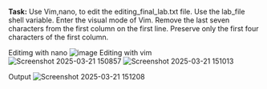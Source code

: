 **Task:**
Use Vim,nano,  to edit the editing_final_lab.txt file. Use the 
lab_file shell variable. Enter the visual mode of Vim. Remove 
the last seven characters from the first column on the first 
line. Preserve only the first four characters of the first 
column. 

Editimg with nano
![image](https://github.com/user-attachments/assets/f31638c8-45f7-4439-a387-d9d9f4de0ea4)
Editing with vim
![Screenshot 2025-03-21 150857](https://github.com/user-attachments/assets/91bd086b-6404-4609-929a-ff8f2fddcbf5)
![Screenshot 2025-03-21 151013](https://github.com/user-attachments/assets/f3259a71-bb5d-4982-8e05-4ca0250170bd)

Output
![Screenshot 2025-03-21 151208](https://github.com/user-attachments/assets/36d282ff-10f8-4142-b3f1-1a6dc5f1f152)
